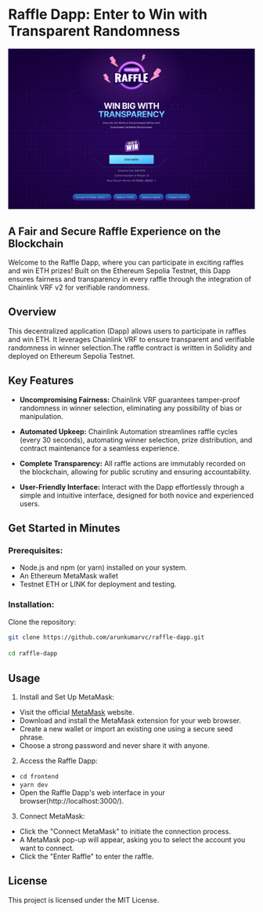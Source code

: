 # Raffle Dapp: Enter to Win with Transparent Randomness

![Image](/frontend/public/site-preview.png)

## A Fair and Secure Raffle Experience on the Blockchain

Welcome to the Raffle Dapp, where you can participate in exciting raffles and win ETH prizes! Built on the Ethereum Sepolia Testnet, this Dapp ensures fairness and transparency in every raffle through the integration of Chainlink VRF v2 for verifiable randomness.

## Overview

This decentralized application (Dapp) allows users to participate in raffles and win ETH. It leverages Chainlink VRF to ensure transparent and verifiable randomness in winner selection.The raffle contract is written in Solidity and deployed on Ethereum Sepolia Testnet.

## Key Features

- **Uncompromising Fairness:** Chainlink VRF guarantees tamper-proof randomness in winner selection, eliminating any possibility of bias or manipulation.

- **Automated Upkeep:** Chainlink Automation streamlines raffle cycles (every 30 seconds), automating winner selection, prize distribution, and contract maintenance for a seamless experience.

- **Complete Transparency:** All raffle actions are immutably recorded on the blockchain, allowing for public scrutiny and ensuring accountability.

- **User-Friendly Interface:** Interact with the Dapp effortlessly through a simple and intuitive interface, designed for both novice and experienced users.

## Get Started in Minutes

### Prerequisites:

- Node.js and npm (or yarn) installed on your system.
- An Ethereum MetaMask wallet
- Testnet ETH or LINK for deployment and testing.

### Installation:

Clone the repository:

```Bash
git clone https://github.com/arunkumarvc/raffle-dapp.git

cd raffle-dapp
```

## Usage

1. Install and Set Up MetaMask:

- Visit the official [MetaMask](https://metamask.io/) website.
- Download and install the MetaMask extension for your web browser.
- Create a new wallet or import an existing one using a secure seed phrase.
- Choose a strong password and never share it with anyone.

2. Access the Raffle Dapp:

- `cd frontend`
- `yarn dev`
- Open the Raffle Dapp's web interface in your browser(http://localhost:3000/).

3. Connect MetaMask:

- Click the "Connect MetaMask" to initiate the connection process.
- A MetaMask pop-up will appear, asking you to select the account you want to connect.
- Click the "Enter Raffle" to enter the raffle.

## License

This project is licensed under the MIT License.
